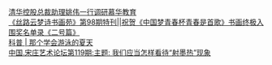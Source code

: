   
[清华控股总裁助理姚伟一行调研慕华教育](http://www.dianyue.me/archives/699/09iqcmklm5qzleq6/)  
[《丝路云梦诗书画苑》第98期特刊||祝贺《中国梦青春杯青春是首歌》书画终极入围奖名单录《二号篇》](http://www.dianyue.me/archives/836/5cl51bmwp4m8lycz/)  
[科普 | 那个学会游泳的夏天](http://www.dianyue.me/archives/235/mtuir0zr1mv481cy/)  
[中国.宋庄艺术论坛第119期:主题: 我们应当怎样看待“射墨热”现象](http://www.dianyue.me/archives/731/i900beu40ok5ftr3/)